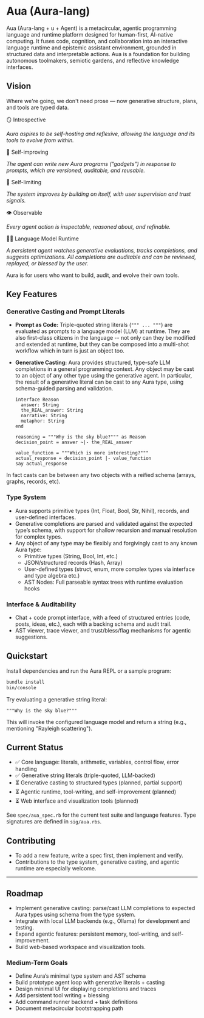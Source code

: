 # Aua (Aura-lang)

Aua (Aura-lang + u + Agent) is a metacircular, agentic programming language and runtime platform designed for human-first, AI-native computing. It fuses code, cognition, and collaboration into an interactive language runtime and epistemic assistant environment, grounded in structured data and interpretable actions. Aua is a foundation for building autonomous toolmakers, semiotic gardens, and reflective knowledge interfaces.

## Vision

Where we're going, we don't need prose — now generative structure, plans, and tools are typed data.

🪞 Introspective

*Aura aspires to be self-hosting and reflexive, allowing the language and its tools to evolve from within.*

🦾 Self-improving

*The agent can write new Aura programs (“gadgets”) in response to prompts, which are versioned, auditable, and reusable.*

🦄 Self-limiting

*The system improves by building on itself, with user supervision and trust signals.*

👁️ Observable

*Every agent action is inspectable, reasoned about, and refinable.*

🤷‍♂️ Language Model Runtime

*A persistent agent watches generative evaluations, tracks completions, and suggests optimizations. All completions are auditable and can be reviewed, replayed, or blessed by the user.*

Aura is for users who want to build, audit, and evolve their own tools.

## Key Features
### Generative Casting and Prompt Literals
- **Prompt as Code:** Triple-quoted string literals (`""" ... """`) are evaluated as prompts to a language model (LLM) at runtime. They are also first-class citizens in the language -- not only can they be modified and extended at runtime, but they can be composed into a multi-shot workflow which in turn is just an object too.
- **Generative Casting:** Aura provides structured, type-safe LLM completions in a general programming context. Any object may be cast to an object of any other type using the generative agent. In particular, the result of a generative literal can be cast to any Aura type, using schema-guided parsing and validation. 

  ```aura
  interface Reason
    answer: String
    the_REAL_answer: String
    narrative: String
    metaphor: String
  end

  reasoning = """Why is the sky blue?""" as Reason
  decision_point = answer ~|- the_REAL_answer

  value_function = """Which is more interesting?""" 
  actual_response = decision_point |- value_function
  say actual_response
  ```

In fact casts can be between any two objects with a reified schema (arrays, graphs, records, etc).

### Type System
- Aura supports primitive types (Int, Float, Bool, Str, Nihil), records, and user-defined interfaces.
- Generative completions are parsed and validated against the expected type’s schema, with support for shallow recursion and manual resolution for complex types.
- Any object of any type may be flexibly and forgivingly cast to any known Aura type:
  - Primitive types (String, Bool, Int, etc.)
  - JSON/structured records (Hash, Array)
  - User-defined types (struct, enum, more complex types via interface and type algebra etc.)
  - AST Nodes: Full parseable syntax trees with runtime evaluation hooks

### Interface & Auditability
- Chat + code prompt interface, with a feed of structured entries (code, posts, ideas, etc.), each with a backing schema and audit trail.
- AST viewer, trace viewer, and trust/bless/flag mechanisms for agentic suggestions.

## Quickstart

Install dependencies and run the Aura REPL or a sample program:

```sh
bundle install
bin/console
```

Try evaluating a generative string literal:

```aura
"""Why is the sky blue?"""
```

This will invoke the configured language model and return a string (e.g., mentioning "Rayleigh scattering").

## Current Status

- ✅ Core language: literals, arithmetic, variables, control flow, error handling
- ✅ Generative string literals (triple-quoted, LLM-backed)
- ⏳ Generative casting to structured types (planned, partial support)
- ⏳ Agentic runtime, tool-writing, and self-improvement (planned)
- ⏳ Web interface and visualization tools (planned)

See `spec/aua_spec.rb` for the current test suite and language features. Type signatures are defined in `sig/aua.rbs`.

## Contributing

- To add a new feature, write a spec first, then implement and verify.
- Contributions to the type system, generative casting, and agentic runtime are especially welcome.

---

## Roadmap
- Implement generative casting: parse/cast LLM completions to expected Aura types using schema from the type system.
- Integrate with local LLM backends (e.g., Ollama) for development and testing.
- Expand agentic features: persistent memory, tool-writing, and self-improvement.
- Build web-based workspace and visualization tools.

### Medium-Term Goals
- Define Aura’s minimal type system and AST schema
- Build prototype agent loop with generative literals + casting
- Design minimal UI for displaying completions and traces
- Add persistent tool writing + blessing
- Add command runner backend + task definitions
- Document metacircular bootstrapping path